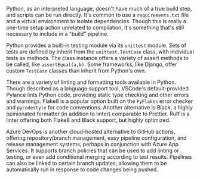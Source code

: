 Python, as an interpreted language, doesn't have much of a true build step, and scripts can be run directly. It's common to use a `requirements.txt` file and a virtual environment to isolate dependencies. Though this is really a one-time setup action unrelated to compilation, it's something that's still necessary to include in a "build" pipeline.

Python provides a built-in testing module via its `unittest` module. Sets of tests are defined by inherit from the `unittest.TestCase` class, with individual tests as methods. The class instance offers a variety of assert methods to be called, like `assertEqual(a,b)`. Some frameworks, like Django, offer custom `TestCase` classes than inherit from Python's own.

There are a variety of linting and formatting tools available in Python. Though described as a language support tool, VSCode's default-provided Pylance lints Python code, providing static type checking and other errors and warnings. Flake8 is a popular option built on the `PyFlakes` error checker and `pycodestyle` for code conventions. Another alternative is Black, a highly opinionated formatter (in addition to linter) comparable to Prettier. Ruff is a linter offering both Flake8 and Black support, but highly optimized.

Azure DevOps is another cloud-hosted alternative to GitHub actions, offering repository/branch management, easy pipeline configuration, and release management systems, perhaps in conjunction with Azure App Services. It supports branch policies that can be used to add linting or testing, or even add conditional merging according to test results. Pipelines can also be linked to certain branch updates, allowing them to be automatically run in response to code changes being pushed.